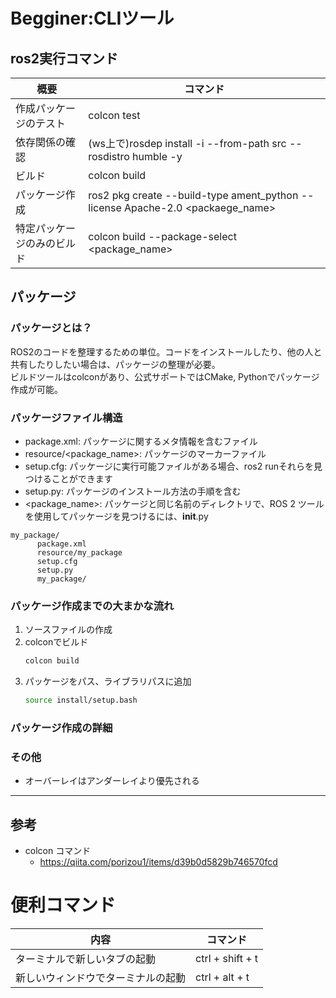 
# Begginer:CLIツール
## ros2実行コマンド
| 概要 | コマンド |
| --- | --- | 
| 作成パッケージのテスト | colcon test |
| 依存関係の確認 | (ws上で)rosdep install -i --from-path src --rosdistro humble -y |
| ビルド | colcon build |
| パッケージ作成 | ros2 pkg create --build-type ament_python --license Apache-2.0 <packaege_name> |
| 特定パッケージのみのビルド | colcon build --package-select <package_name> |


## パッケージ
### パッケージとは？
ROS2のコードを整理するための単位。コードをインストールしたり、他の人と共有したりしたい場合は、パッケージの整理が必要。  
ビルドツールはcolconがあり、公式サポートではCMake, Pythonでパッケージ作成が可能。

### パッケージファイル構造
- package.xml: パッケージに関するメタ情報を含むファイル
- resource/<package_name>: パッケージのマーカーファイル
- setup.cfg: パッケージに実行可能ファイルがある場合、ros2 runそれらを見つけることができます
- setup.py: パッケージのインストール方法の手順を含む
- <package_name>: パッケージと同じ名前のディレクトリで、ROS 2 ツールを使用してパッケージを見つけるには、__init__.py

```plain text
my_package/
      package.xml
      resource/my_package
      setup.cfg
      setup.py
      my_package/
```

### パッケージ作成までの大まかな流れ
1. ソースファイルの作成
2. colconでビルド
    ```bash
    colcon build
    ```
3. パッケージをパス、ライブラリパスに追加
    ```bash
    source install/setup.bash
    ```

### パッケージ作成の詳細


### その他
- オーバーレイはアンダーレイより優先される


---
## 参考
- colcon コマンド
    - https://qiita.com/porizou1/items/d39b0d5829b746570fcd



# 便利コマンド
| 内容 | コマンド |
| --- | --- |
| ターミナルで新しいタブの起動 | ctrl + shift + t |
| 新しいウィンドウでターミナルの起動 | ctrl + alt + t | 